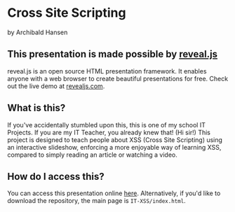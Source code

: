 # Cross Site Scripting 
by Archibald Hansen 

## This presentation is made possible by <a href="revealjs.com">reveal.js</a>
reveal.js is an open source HTML presentation framework. It enables anyone with a web browser to create beautiful presentations for free. Check out the live demo at [revealjs.com](https://revealjs.com/).

## What is this?
If you've accidentally stumbled upon this, this is one of my school IT Projects. If you are my IT Teacher, you already knew that! (Hi sir!) This project is designed to teach people about XSS (Cross Site Scripting) using an interactive slideshow, enforcing a more enjoyable way of learning XSS, compared to simply reading an article or watching a video.

## How do I access this?
You can access this presentation online [here](https://archibaldh.github.io/IT-XSS/). Alternatively, if you'd like to download the repository, the main page is `IT-XSS/index.html`. 
